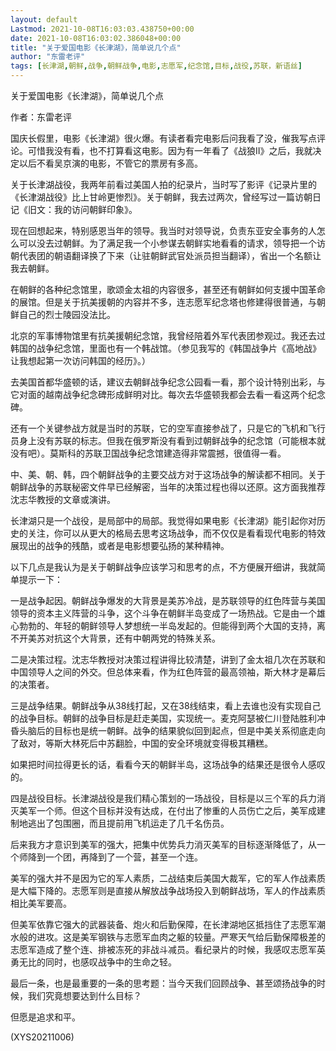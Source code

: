 ```yaml
---
layout: default
Lastmod: 2021-10-08T16:03:03.438750+00:00
date: 2021-10-08T16:03:02.386048+00:00
title: "关于爱国电影《长津湖》，简单说几个点"
author: "东雷老评"
tags: [长津湖,朝鲜,战争,朝鲜战争,电影,志愿军,纪念馆,目标,战役,苏联，新语丝]
---
```


关于爱国电影《长津湖》，简单说几个点

作者：东雷老评

国庆长假里，电影《长津湖》很火爆。有读者看完电影后问我看了没，催我写点评论。可惜我没有看，也不打算看这电影。因为有一年看了《战狼II》之后，我就决定以后不看吴京演的电影，不管它的票房有多高。

关于长津湖战役，我两年前看过美国人拍的纪录片，当时写了影评《记录片里的《长津湖战役》比上甘岭更惨烈》。关于朝鲜，我去过两次，曾经写过一篇访朝日记《旧文：我的访问朝鲜印象》。

现在回想起来，特别感恩当年的领导。我当时对领导说，负责东亚安全事务的人怎么可以没去过朝鲜。为了满足我一个小参谋去朝鲜实地看看的请求，领导把一个访朝代表团的朝语翻译换了下来（让驻朝鲜武官处派员担当翻译），省出一个名额让我去朝鲜。

在朝鲜的各种纪念馆里，歌颂金太祖的内容很多，甚至还有朝鲜如何支援中国革命的展馆。但是关于抗美援朝的内容并不多，连志愿军纪念塔也修建得很普通，与朝鲜自己的烈士陵园没法比。

北京的军事博物馆里有抗美援朝纪念馆，我曾经陪着外军代表团参观过。我还去过韩国的战争纪念馆，里面也有一个韩战馆。（参见我写的《韩国战争片《高地战》让我想起第一次访问韩国的经历》。）

去美国首都华盛顿的话，建议去朝鲜战争纪念公园看一看，那个设计特别出彩，与它对面的越南战争纪念碑形成鲜明对比。每次去华盛顿我都会去看一看这两个纪念碑。

还有一个关键参战方就是当时的苏联，它的空军直接参战了，只是它的飞机和飞行员身上没有苏联的标志。但我在俄罗斯没有看到过朝鲜战争的纪念馆（可能根本就没有吧）。莫斯科的苏联卫国战争纪念馆建造得非常震撼，很值得一看。

中、美、朝、韩，四个朝鲜战争的主要交战方对于这场战争的解读都不相同。关于朝鲜战争的苏联秘密文件早已经解密，当年的决策过程也得以还原。这方面我推荐沈志华教授的文章或演讲。

长津湖只是一个战役，是局部中的局部。我觉得如果电影《长津湖》能引起你对历史的关注，你可以从更大的格局去思考这场战争，而不仅仅是看看现代电影的特效展现出的战争的残酷，或者是电影想要弘扬的某种精神。

以下几点是我认为是关于朝鲜战争应该学习和思考的点，不方便展开细讲，我就简单提示一下：

一是战争起因。朝鲜战争爆发的大背景是美苏冷战，是苏联领导的红色阵营与美国领导的资本主义阵营的斗争，这个斗争在朝鲜半岛变成了一场热战。它是由一个雄心勃勃的、年轻的朝鲜领导人梦想统一半岛发起的。但能得到两个大国的支持，离不开美苏对抗这个大背景，还有中朝两党的特殊关系。

二是决策过程。沈志华教授对决策过程讲得比较清楚，讲到了金太祖几次在苏联和中国领导人之间的外交。但总体来看，作为红色阵营的最高领袖，斯大林才是幕后的决策者。

三是战争结果。朝鲜战争从38线打起，又在38线结束，看上去谁也没有实现自己的战争目标。朝鲜的战争目标是赶走美国，实现统一。麦克阿瑟被仁川登陆胜利冲昏头脑后的目标也是统一朝鲜。战争的结果貌似回到起点，但是中美关系彻底走向了敌对，等斯大林死后中苏翻脸，中国的安全环境就变得极其糟糕。

如果把时间拉得更长的话，看看今天的朝鲜半岛，这场战争的结果还是很令人感叹的。

四是战役目标。长津湖战役是我们精心策划的一场战役，目标是以三个军的兵力消灭美军一个师。但这个目标并没有达成，在付出了惨重的人员伤亡之后，美军成建制地逃出了包围圈，而且提前用飞机运走了几千名伤员。

后来我方才意识到美军的强大，把集中优势兵力消灭美军的目标逐渐降低了，从一个师降到一个团，再降到了一个营，甚至一个连。

美军的强大并不是因为它的军人素质，二战结束后美国大裁军，它的军人作战素质是大幅下降的。志愿军则是直接从解放战争战场投入到朝鲜战场，军人的作战素质相比美军要高。

但美军依靠它强大的武器装备、炮火和后勤保障，在长津湖地区抵挡住了志愿军潮水般的进攻。这是美军钢铁与志愿军血肉之躯的较量。严寒天气给后勤保障极差的志愿军造成了整个连、排被冻死的非战斗减员。看纪录片的时候，我感叹志愿军英勇无比的同时，也感叹战争中的生命之轻。

最后一条，也是最重要的一条的思考题：当今天我们回顾战争、甚至颂扬战争的时候，我们究竟想要达到什么目标？

但愿是追求和平。

(XYS20211006)

